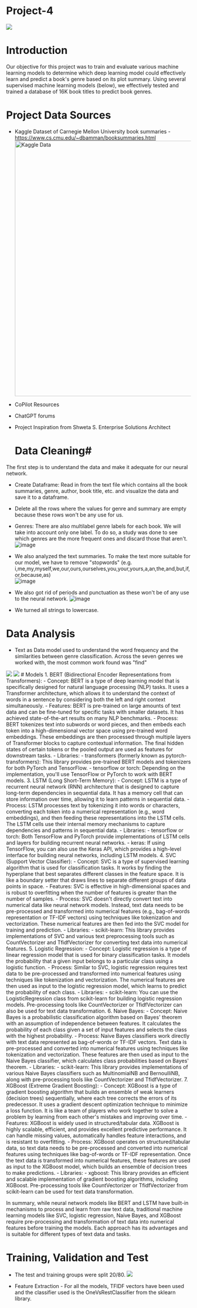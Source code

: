# Project-4
<img src="images/book genre title.png">

# Introduction #
Our objective for this project was to train and evaluate various machine learning models to determine which deep learning model could effectively learn and predict a book's genre based on its plot summary. Using several supervised machine learning models (below), we effectively tested and trained a database of 16K book titles to predict book genres.

# Project Data Sources #
- Kaggle Dataset of Carnegie Mellon University book summaries - https://www.cs.cmu.edu/~dbamman/booksummaries.html
          <img width="697" alt="Kaggle Data" src="https://github.com/KimaniPhillips12/Project-4/assets/148919702/eec268d6-bcb5-4b0c-94d3-6a7d88393ab1">

- CoPilot Resources
  
- ChatGPT forums
  
- Project Inspiration from Shweta S. Enterprise Solutions Architect
  
  # Data Cleaning#
The first step is to understand the data and make it adequate for our neural network.
- Create Dataframe: Read in from the text file which contains all the book summaries, genre, author, book title, etc. and visualize the data and save it to a dataframe.
- Delete all the rows where the values for genre and summary are empty because these rows won't be any use for us.
- Genres: There are also multilabel genre labels for each book. We will take into account only one label. To do so, a study was done to see which genres are the more frequent ones and discard those that aren't.
  ![image](https://github.com/KimaniPhillips12/Project-4/assets/148919702/a6b60531-e41e-4318-8eee-3384fe1b04b0)

- We also analyzed the text summaries. To make the text more suitable for our model, we have to remove "stopwords"
 (e.g. i,me,my,myself,we,our,ours,ourselves,you,your,yours,a,an,the,and,but,if,or,because,as)  
![image](https://github.com/KimaniPhillips12/Project-4/assets/148919702/fbbf8952-f11b-437d-8a84-a64ca26b0475)
- We also got rid of periods and punctuation as these won't be of any use to the neural network.
 ![image](https://github.com/KimaniPhillips12/Project-4/assets/148919702/70e0dd03-901d-4638-af00-80feb108af85)

- We turned all strings to lowercase.

# Data Analysis #
- Text as Data model used to understand the word frequency and the similarities between genre classification. Across the seven genres we worked with, the most common work found was "find"
<img src="images/Mystery.png">
<img src="images/Fantasy.png">
# Models
1. BERT (Bidirectional Encoder Representations from Transformers):
    - Concept: BERT is a type of deep learning model that is specifically designed for natural language processing (NLP) tasks. It uses a Transformer architecture, which allows it to understand the context of words in a sentence by considering both the left and right context simultaneously.
    - Features: BERT is pre-trained on large amounts of text data and can be fine-tuned for specific tasks with smaller datasets. It has achieved state-of-the-art results on many NLP benchmarks.
    - Process: BERT tokenizes text into subwords or word pieces, and then embeds each token into a high-dimensional vector space using pre-trained word embeddings. These embeddings are then processed through multiple layers of Transformer blocks to capture contextual information. The final hidden states of certain tokens or the pooled output are used as features for downstream tasks.
    - Libraries:
        - transformers (formerly known as pytorch-transformers): This library provides pre-trained BERT models and tokenizers for both PyTorch and TensorFlow.
        - tensorflow or torch: Depending on the implementation, you'll use TensorFlow or PyTorch to work with BERT models.
3. LSTM (Long Short-Term Memory):
    - Concept: LSTM is a type of recurrent neural network (RNN) architecture that is designed to capture long-term dependencies in sequential data. It has a memory cell that can store information over time, allowing it to learn patterns in sequential data.
    - Process: LSTM processes text by tokenizing it into words or characters, converting each token into a numerical representation (e.g., word embeddings), and then feeding these representations into the LSTM cells. The LSTM cells use their internal memory mechanisms to capture dependencies and patterns in sequential data.
    - Libraries:
        - tensorflow or torch: Both TensorFlow and PyTorch provide implementations of LSTM cells and layers for building recurrent neural networks.
        - keras: If using TensorFlow, you can also use the Keras API, which provides a high-level interface for building neural networks, including LSTM models.
4. SVC (Support Vector Classifier):
    - Concept: SVC is a type of supervised learning algorithm that is used for classification tasks. It works by finding the hyperplane that best separates different classes in the feature space. It is like a boundary setter that draws lines to separate different groups of data points in space.
    - Features: SVC is effective in high-dimensional spaces and is robust to overfitting when the number of features is greater than the number of samples.
    - Process: SVC doesn't directly convert text into numerical data like neural network models. Instead, text data needs to be pre-processed and transformed into numerical features (e.g., bag-of-words representation or TF-IDF vectors) using techniques like tokenization and vectorization. These numerical features are then fed into the SVC model for training and prediction.
    - Libraries:
        - scikit-learn: This library provides implementations of SVC and various text preprocessing tools such as CountVectorizer and TfidfVectorizer for converting text data into numerical features.
5. Logistic Regression:
    - Concept: Logistic regression is a type of linear regression model that is used for binary classification tasks. It models the probability that a given input belongs to a particular class using a logistic function.
    - Process: Similar to SVC, logistic regression requires text data to be pre-processed and transformed into numerical features using techniques like tokenization and vectorization. The numerical features are then used as input to the logistic regression model, which learns to predict the probability of each class.
    - Libraries:
        - scikit-learn: You can use the LogisticRegression class from scikit-learn for building logistic regression models. Pre-processing tools like CountVectorizer or TfidfVectorizer can also be used for text data transformation.
6. Naive Bayes:
    - Concept: Naive Bayes is a probabilistic classification algorithm based on Bayes' theorem with an assumption of independence between features. It calculates the probability of each class given a set of input features and selects the class with the highest probability.
    - Process: Naive Bayes classifiers work directly with text data represented as bag-of-words or TF-IDF vectors. Text data is pre-processed and converted into numerical features using techniques like tokenization and vectorization. These features are then used as input to the Naive Bayes classifier, which calculates class probabilities based on Bayes' theorem.
    - Libraries:
        - scikit-learn: This library provides implementations of various Naive Bayes classifiers such as MultinomialNB and BernoulliNB, along with pre-processing tools like CountVectorizer and TfidfVectorizer.
7. XGBoost (Extreme Gradient Boosting):
    - Concept: XGBoost is a type of gradient boosting algorithm that builds an ensemble of weak learners (decision trees) sequentially, where each tree corrects the errors of its predecessor. It uses a gradient descent optimization technique to minimize a loss function. It is like a team of players who work together to solve a problem by learning from each other's mistakes and improving over time.
    - Features: XGBoost is widely used in structured/tabular data. XGBoost is highly scalable, efficient, and provides excellent predictive performance. It can handle missing values, automatically handles feature interactions, and is resistant to overfitting.
    - Process: XGBoost operates on structured/tabular data, so text data needs to be pre-processed and converted into numerical features using techniques like bag-of-words or TF-IDF representation. Once the text data is transformed into numerical features, these features are used as input to the XGBoost model, which builds an ensemble of decision trees to make predictions.
    - Libraries:
        - xgboost: This library provides an efficient and scalable implementation of gradient boosting algorithms, including XGBoost. Pre-processing tools like CountVectorizer or TfidfVectorizer from scikit-learn can be used for text data transformation.

In summary, while neural network models like BERT and LSTM have built-in mechanisms to process and learn from raw text data, traditional machine learning models like SVC, logistic regression, Naive Bayes, and XGBoost require pre-processing and transformation of text data into numerical features before training the models. Each approach has its advantages and is suitable for different types of text data and tasks.

  # Training, Validation and Test #
- The test and training groups were split 20/80.
  <img src="images/NB Accuracy.png">

- Feature Extraction - For all the models, TFIDF vectors have been used and the classifier used is the OneVsRestClassifier from the sklearn library.

